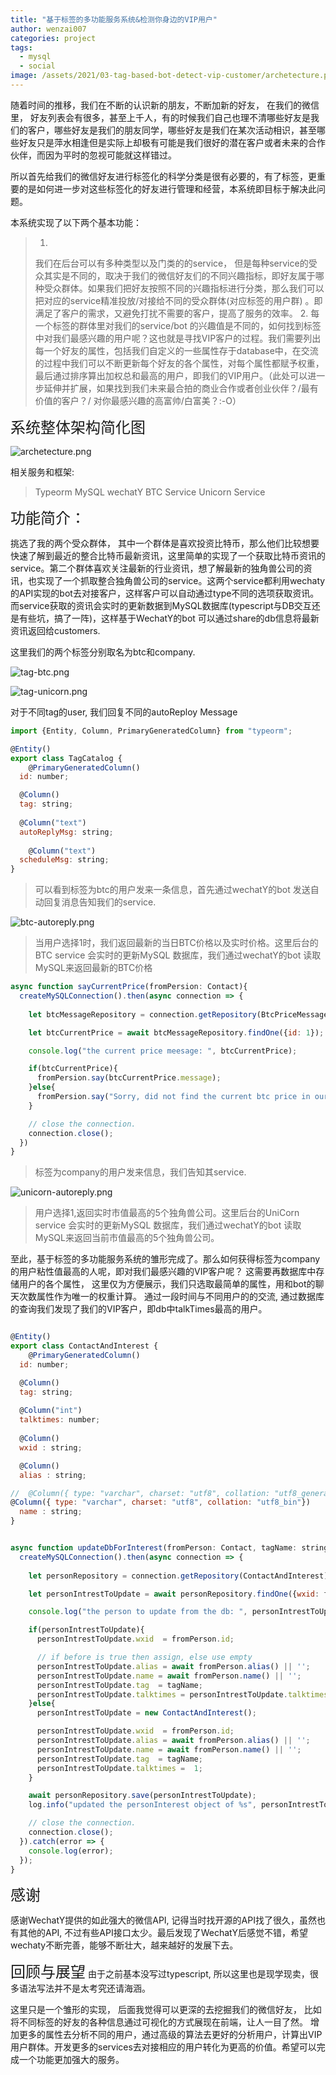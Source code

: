 ```yaml
---
title: "基于标签的多功能服务系统&检测你身边的VIP用户"
author: wenzai007
categories: project
tags:
  - mysql
  - social
image: /assets/2021/03-tag-based-bot-detect-vip-customer/archetecture.png
---
```


随着时间的推移，我们在不断的认识新的朋友，不断加新的好友， 在我们的微信里， 好友列表会有很多，甚至上千人，有的时候我们自己也理不清哪些好友是我们的客户，哪些好友是我们的朋友同学，哪些好友是我们在某次活动相识，甚至哪些好友只是萍水相逢但是实际上却极有可能是我们很好的潜在客户或者未来的合作伙伴，而因为平时的忽视可能就这样错过。

所以首先给我们的微信好友进行标签化的科学分类是很有必要的，有了标签，更重要的是如何进一步对这些标签化的好友进行管理和经营，本系统即目标于解决此问题。

本系统实现了以下两个基本功能：

> 1.
> 我们在后台可以有多种类型以及门类的的service， 但是每种service的受众其实是不同的，取决于我们的微信好友们的不同兴趣指标，即好友属于哪种受众群体。如果我们把好友按照不同的兴趣指标进行分类，那么我们可以把对应的service精准投放/对接给不同的受众群体(对应标签的用户群) 。即满足了客户的需求，又避免打扰不需要的客户，提高了服务的效率。
> 2.
> 每一个标签的群体里对我们的service/bot 的兴趣值是不同的，如何找到标签中对我们最感兴趣的用户呢？这也就是寻找VIP客户的过程。我们需要列出每一个好友的属性，包括我们自定义的一些属性存于database中，在交流的过程中我们可以不断更新每个好友的各个属性，对每个属性都赋予权重，最后通过排序算出加权总和最高的用户，即我们的VIP用户。（此处可以进一步延伸并扩展，如果找到我们未来最合拍的商业合作或者创业伙伴？/最有价值的客户？/ 对你最感兴趣的高富帅/白富美？:-O）

<font size=5>系统整体架构简化图</font>

![archetecture.png](/assets/2021/03-tag-based-bot-detect-vip-customer/archetecture.png)

相关服务和框架:
> Typeorm
> MySQL
> wechatY
> BTC Service
> Unicorn Service

<font size=5>功能简介：</font>

挑选了我的两个受众群体， 其中一个群体是喜欢投资比特币，那么他们比较想要快速了解到最近的整合比特币最新资讯，这里简单的实现了一个获取比特币资讯的service。第二个群体喜欢关注最新的行业资讯，想了解最新的独角兽公司的资讯，也实现了一个抓取整合独角兽公司的service。这两个service都利用wechaty的API实现的bot去对接客户，这样客户可以自动通过type不同的选项获取资讯。而service获取的资讯会实时的更新数据到MySQL数据库(typescript与DB交互还是有些坑，搞了一阵)，这样基于WechatY的bot 可以通过share的db信息将最新资讯返回给customers.

这里我们的两个标签分别取名为btc和company.

![tag-btc.png](/assets/2021/03-tag-based-bot-detect-vip-customer/tag-btc.png)

![tag-unicorn.png](/assets/2021/03-tag-based-bot-detect-vip-customer/tag-unicorn.png)

对于不同tag的user, 我们回复不同的autoReploy Message

```js
import {Entity, Column, PrimaryGeneratedColumn} from "typeorm";

@Entity()
export class TagCatalog {
    @PrimaryGeneratedColumn()
  id: number;

  @Column()
  tag: string;
 
  @Column("text")
  autoReplyMsg: string;
 
    @Column("text")
  scheduleMsg: string;
}
```

> 可以看到标签为btc的用户发来一条信息，首先通过wechatY的bot 发送自动回复消息告知我们的service.  

![btc-autoreply.png](/assets/2021/03-tag-based-bot-detect-vip-customer/btc-autoreply.png)

> 当用户选择1时，我们返回最新的当日BTC价格以及实时价格。这里后台的BTC service 会实时的更新MySQL 数据库，我们通过wechatY的bot 读取MySQL来返回最新的BTC价格

```js
async function sayCurrentPrice(fromPersion: Contact){
  createMySQLConnection().then(async connection => {
  
    let btcMessageRepository = connection.getRepository(BtcPriceMessage);

    let btcCurrentPrice = await btcMessageRepository.findOne({id: 1});

    console.log("the current price meesage: ", btcCurrentPrice);

    if(btcCurrentPrice){
      fromPersion.say(btcCurrentPrice.message);
    }else{
      fromPersion.say("Sorry, did not find the current btc price in our system");
    }

    // close the connection.
    connection.close();
  })
}

```

> 标签为company的用户发来信息，我们告知其service.

![unicorn-autoreply.png](/assets/2021/03-tag-based-bot-detect-vip-customer/unicorn-autoreply.png)

> 用户选择1,返回实时市值最高的5个独角兽公司。这里后台的UniCorn service 会实时的更新MySQL 数据库，我们通过wechatY的bot 读取MySQL来返回当前市值最高的5个独角兽公司。

至此，基于标签的多功能服务系统的雏形完成了。那么如何获得标签为company的用户粘性值最高的人呢，即对我们最感兴趣的VIP客户呢？ 这需要再数据库中存储用户的各个属性， 这里仅为方便展示，我们只选取最简单的属性，用和bot的聊天次数属性作为唯一的权重计算。  通过一段时间与不同用户的的交流, 通过数据库的查询我们发现了我们的VIP客户，即db中talkTimes最高的用户。

```js

@Entity()
export class ContactAndInterest {
    @PrimaryGeneratedColumn()
  id: number;

  @Column()
  tag: string;
 
  @Column("int")
  talktimes: number;
 
  @Column()
  wxid : string;

  @Column()
  alias : string;

//  @Column({ type: "varchar", charset: "utf8", collation: "utf8_general_ci"})
@Column({ type: "varchar", charset: "utf8", collation: "utf8_bin"})
  name : string;
}
```

```js

async function updateDbForInterest(fromPerson: Contact, tagName: string){
  createMySQLConnection().then(async connection => {
  
    let personRepository = connection.getRepository(ContactAndInterest);

    let personIntrestToUpdate = await personRepository.findOne({wxid: fromPerson.id});

    console.log("the person to update from the db: ", personIntrestToUpdate);

    if(personIntrestToUpdate){
      personIntrestToUpdate.wxid  = fromPerson.id;

      // if before is true then assign, else use empty
      personIntrestToUpdate.alias = await fromPerson.alias() || '';
      personIntrestToUpdate.name = await fromPerson.name() || '';
      personIntrestToUpdate.tag  = tagName;
      personIntrestToUpdate.talktimes = personIntrestToUpdate.talktimes + 1;
    }else{
      personIntrestToUpdate = new ContactAndInterest();

      personIntrestToUpdate.wxid  = fromPerson.id;
      personIntrestToUpdate.alias = await fromPerson.alias() || '';
      personIntrestToUpdate.name = await fromPerson.name() || '';
      personIntrestToUpdate.tag  = tagName;
      personIntrestToUpdate.talktimes =  1;
    }

    await personRepository.save(personIntrestToUpdate);
    log.info("updated the personInterest object of %s", personIntrestToUpdate);

    // close the connection.
    connection.close();
  }).catch(error => {
    console.log(error);
  });
}
```

<font size=5>感谢</font>

感谢WechatY提供的如此强大的微信API, 记得当时找开源的API找了很久，虽然也有其他的API, 不过有些API接口太少。最后发现了WechatY后感觉不错，希望wechaty不断完善，能够不断壮大，越来越好的发展下去。

<font size=5>回顾与展望</font>
由于之前基本没写过typescript, 所以这里也是现学现卖，很多语法写法并不是太考究还请海涵。

这里只是一个雏形的实现， 后面我觉得可以更深的去挖掘我们的微信好友， 比如将不同标签的好友的各种信息通过可视化的方式展现在前端，让人一目了然。 增加更多的属性去分析不同的用户，通过高级的算法去更好的分析用户，计算出VIP用户群体。开发更多的services去对接相应的用户转化为更高的价值。希望可以完成一个功能更加强大的服务。

